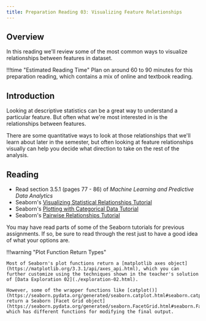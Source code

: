 ```yaml
---
title: Preparation Reading 03: Visualizing Feature Relationships
---
```


## Overview

In this reading we'll review some of the most common ways to visualize relationships between features in dataset.

!!!time "Estimated Reading Time"
	Plan on around 60 to 90 minutes for this preparation reading, which contains a mix of online and textbook reading.

## Introduction

Looking at descriptive statistics can be a great way to understand a particular feature. But often what we're most interested in is the relationships between features. 

There are some quantitative ways to look at those relationships that we'll learn about later in the semester, but often looking at feature relationships visually can help you decide what direction to take on the rest of the analysis.

## Reading

* Read section 3.5.1 (pages 77 - 86) of *Machine Learning and Predictive Data Analytics*
* Seaborn's [Visualizing Statistical Relationships Tutorial](https://seaborn.pydata.org/tutorial/relational.html)
* Seaborn's [Plotting with Categorical Data Tutorial](https://seaborn.pydata.org/tutorial/categorical.html)
* Seaborn's [Pairwise Relationships Tutorial](https://seaborn.pydata.org/tutorial/distributions.html#visualizing-pairwise-relationships-in-a-dataset)

You may have read parts of some of the Seaborn tutorials for previous assignments. If so, be sure to read through the rest just to have a good idea of what your options are.

!!!warning "Plot Function Return Types"

	Most of Seaborn's plot functions return a [matplotlib axes object](https://matplotlib.org/3.3.1/api/axes_api.html), which you can further customize using the techniques shown in the teacher's solution of [Data Exploration 02](./exploration-02.html).

	However, some of the wrapper functions like [catplot()](https://seaborn.pydata.org/generated/seaborn.catplot.html#seaborn.catplot) return a Seaborn [Facet Grid object](https://seaborn.pydata.org/generated/seaborn.FacetGrid.html#seaborn.FacetGrid), which has different functions for modifying the final output.

